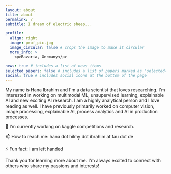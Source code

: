 ```yaml
---
layout: about
title: about
permalink: /
subtitle: I dream of electric sheep...

profile:
  align: right
  image: prof_pic.jpg
  image_circular: false # crops the image to make it circular
  more_info: >
    <p>Bavaria, Germany</p>

news: true # includes a list of news items
selected_papers: false # includes a list of papers marked as "selected={true}"
social: true # includes social icons at the bottom of the page
---
```


My name is Hana Ibrahim and I'm a data scientist that loves researching. I'm interested in working on multimodal ML, unsupervised learning, explainable AI and new exciting AI research. I am a highly analytical person and I love reading as well. I have previously primarily worked on computer vision, image processing, explainable AI, process analytics and AI in production processes.

🔭 I’m currently working on kaggle competitions and research.</p>
📫 How to reach me: hana dot hilmy dot ibrahim at fau dot de</p>
⚡ Fun fact: I am left handed</p>

Thank you for learning more about me. I'm always excited to connect with others who share my passions and interests!

